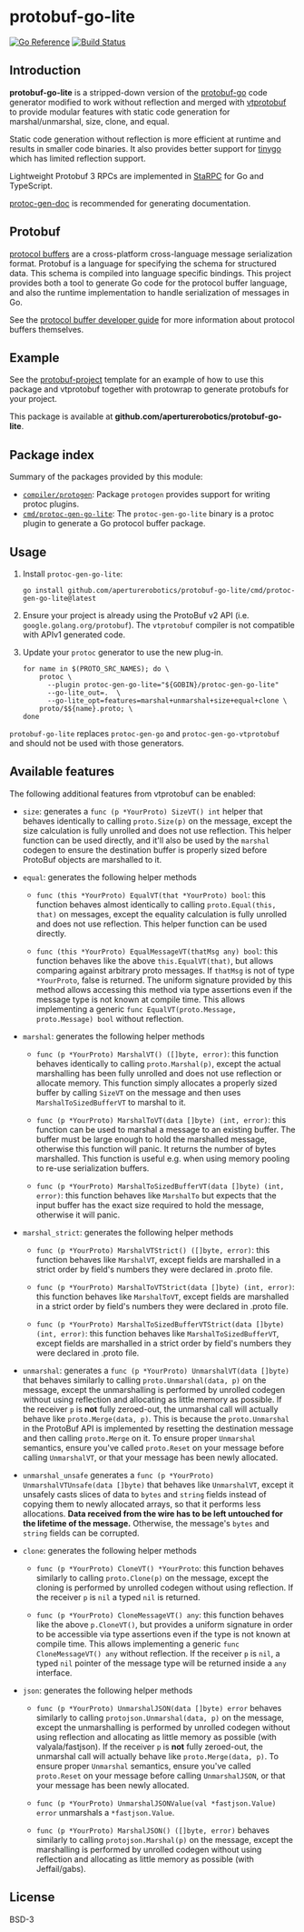 # protobuf-go-lite

[![Go Reference](https://pkg.go.dev/badge/github.com/aperturerobotics/protobuf-go-lite.svg)](https://pkg.go.dev/github.com/aperturerobotics/protobuf-go-lite)
[![Build Status](https://travis-ci.org/protocolbuffers/protobuf-go.svg?branch=master)](https://travis-ci.org/protocolbuffers/protobuf-go)

## Introduction

**protobuf-go-lite** is a stripped-down version of the [protobuf-go] code
generator modified to work without reflection and merged with [vtprotobuf] to
provide modular features with static code generation for marshal/unmarshal,
size, clone, and equal.

[protobuf-go]: https://github.com/protocolbuffers/protobuf-go
[vtprotobuf]: https://github.com/planetscale/vtprotobuf

Static code generation without reflection is more efficient at runtime and
results in smaller code binaries. It also provides better support for [tinygo]
which has limited reflection support.

[tinygo]: https://github.com/tinygo-org/tinygo

Lightweight Protobuf 3 RPCs are implemented in [StaRPC] for Go and TypeScript.

[StaRPC]: https://github.com/aperturerobotics/starpc

[protoc-gen-doc] is recommended for generating documentation.

[protoc-gen-doc]: https://github.com/pseudomuto/protoc-gen-doc

## Protobuf

[protocol buffers](https://protobuf.dev) are a cross-platform cross-language
message serialization format. Protobuf is a language for specifying the schema
for structured data. This schema is compiled into language specific bindings.
This project provides both a tool to generate Go code for the protocol buffer
language, and also the runtime implementation to handle serialization of
messages in Go.

See the [protocol buffer developer guide](https://protobuf.dev/overview) for
more information about protocol buffers themselves.

## Example

See the [protobuf-project](https://github.com/aperturerobotics/protobuf-project)
template for an example of how to use this package and vtprotobuf together with
protowrap to generate protobufs for your project.

This package is available at **github.com/aperturerobotics/protobuf-go-lite**.

## Package index

Summary of the packages provided by this module:

*   [`compiler/protogen`](https://pkg.go.dev/github.com/aperturerobotics/protobuf-go-lite/compiler/protogen):
    Package `protogen` provides support for writing protoc plugins.
*   [`cmd/protoc-gen-go-lite`](https://pkg.go.dev/github.com/aperturerobotics/protobuf-go-lite/cmd/protoc-gen-go-lite):
    The `protoc-gen-go-lite` binary is a protoc plugin to generate a Go protocol
    buffer package.

## Usage

1. Install `protoc-gen-go-lite`:

    ```
    go install github.com/aperturerobotics/protobuf-go-lite/cmd/protoc-gen-go-lite@latest
    ```

2. Ensure your project is already using the ProtoBuf v2 API (i.e. `google.golang.org/protobuf`). The `vtprotobuf` compiler is not compatible with APIv1 generated code.

3. Update your `protoc` generator to use the new plug-in.

    ```
    for name in $(PROTO_SRC_NAMES); do \
        protoc \
          --plugin protoc-gen-go-lite="${GOBIN}/protoc-gen-go-lite"
          --go-lite_out=.  \
          --go-lite_opt=features=marshal+unmarshal+size+equal+clone \
        proto/$${name}.proto; \
    done
    ```

`protobuf-go-lite` replaces `protoc-gen-go` and `protoc-gen-go-vtprotobuf` and should not be used with those generators.

## Available features

The following additional features from vtprotobuf can be enabled:

- `size`: generates a `func (p *YourProto) SizeVT() int` helper that behaves identically to calling `proto.Size(p)` on the message, except the size calculation is fully unrolled and does not use reflection. This helper function can be used directly, and it'll also be used by the `marshal` codegen to ensure the destination buffer is properly sized before ProtoBuf objects are marshalled to it.

- `equal`: generates the following helper methods

    - `func (this *YourProto) EqualVT(that *YourProto) bool`: this function behaves almost identically to calling `proto.Equal(this, that)` on messages, except the equality calculation is fully unrolled and does not use reflection. This helper function can be used directly.

    - `func (this *YourProto) EqualMessageVT(thatMsg any) bool`: this function behaves like the above `this.EqualVT(that)`, but allows comparing against arbitrary proto messages. If `thatMsg` is not of type `*YourProto`, false is returned. The uniform signature provided by this method allows accessing this method via type assertions even if the message type is not known at compile time. This allows implementing a generic `func EqualVT(proto.Message, proto.Message) bool` without reflection.

- `marshal`: generates the following helper methods

    - `func (p *YourProto) MarshalVT() ([]byte, error)`: this function behaves identically to calling `proto.Marshal(p)`, except the actual marshalling has been fully unrolled and does not use reflection or allocate memory. This function simply allocates a properly sized buffer by calling `SizeVT` on the message and then uses `MarshalToSizedBufferVT` to marshal to it.

    - `func (p *YourProto) MarshalToVT(data []byte) (int, error)`: this function can be used to marshal a message to an existing buffer. The buffer must be large enough to hold the marshalled message, otherwise this function will panic. It returns the number of bytes marshalled. This function is useful e.g. when using memory pooling to re-use serialization buffers.

    - `func (p *YourProto) MarshalToSizedBufferVT(data []byte) (int, error)`: this function behaves like `MarshalTo` but expects that the input buffer has the exact size required to hold the message, otherwise it will panic.

- `marshal_strict`: generates the following helper methods

    - `func (p *YourProto) MarshalVTStrict() ([]byte, error)`: this function behaves like `MarshalVT`, except fields are marshalled in a strict order by field's numbers they were declared in .proto file.

    - `func (p *YourProto) MarshalToVTStrict(data []byte) (int, error)`: this function behaves like `MarshalToVT`, except fields are marshalled in a strict order by field's numbers they were declared in .proto file.

    - `func (p *YourProto) MarshalToSizedBufferVTStrict(data []byte) (int, error)`: this function behaves like `MarshalToSizedBufferVT`, except fields are marshalled in a strict order by field's numbers they were declared in .proto file.


- `unmarshal`: generates a `func (p *YourProto) UnmarshalVT(data []byte)` that behaves similarly to calling `proto.Unmarshal(data, p)` on the message, except the unmarshalling is performed by unrolled codegen without using reflection and allocating as little memory as possible. If the receiver `p` is **not** fully zeroed-out, the unmarshal call will actually behave like `proto.Merge(data, p)`. This is because the `proto.Unmarshal` in the ProtoBuf API is implemented by resetting the destination message and then calling `proto.Merge` on it. To ensure proper `Unmarshal` semantics, ensure you've called `proto.Reset` on your message before calling `UnmarshalVT`, or that your message has been newly allocated.

- `unmarshal_unsafe` generates a `func (p *YourProto) UnmarshalVTUnsafe(data []byte)` that behaves like `UnmarshalVT`, except it unsafely casts slices of data to `bytes` and `string` fields instead of copying them to newly allocated arrays, so that it performs less allocations. **Data received from the wire has to be left untouched for the lifetime of the message.** Otherwise, the message's `bytes` and `string` fields can be corrupted.

- `clone`: generates the following helper methods

    - `func (p *YourProto) CloneVT() *YourProto`: this function behaves similarly to calling `proto.Clone(p)` on the message, except the cloning is performed by unrolled codegen without using reflection. If the receiver `p` is `nil` a typed `nil` is returned.

    - `func (p *YourProto) CloneMessageVT() any`: this function behaves like the above `p.CloneVT()`, but provides a uniform signature in order to be accessible via type assertions even if the type is not known at compile time. This allows implementing a generic `func CloneMessageVT() any` without reflection. If the receiver `p` is `nil`, a typed `nil` pointer of the message type will be returned inside a `any` interface.

- `json`: generates the following helper methods

    - `func (p *YourProto) UnmarshalJSON(data []byte) error` behaves similarly to calling `protojson.Unmarshal(data, p)` on the message, except the unmarshalling is performed by unrolled codegen without using reflection and allocating as little memory as possible (with valyala/fastjson). If the receiver `p` is **not** fully zeroed-out, the unmarshal call will actually behave like `proto.Merge(data, p)`. To ensure proper `Unmarshal` semantics, ensure you've called `proto.Reset` on your message before calling `UnmarshalJSON`, or that your message has been newly allocated.

    - `func (p *YourProto) UnmarshalJSONValue(val *fastjson.Value) error` unmarshals a `*fastjson.Value`.

    - `func (p *YourProto) MarshalJSON() ([]byte, error)` behaves similarly to calling `protojson.Marshal(p)` on the message, except the marshalling is performed by unrolled codegen without using reflection and allocating as little memory as possible (with Jeffail/gabs).

## License

BSD-3
